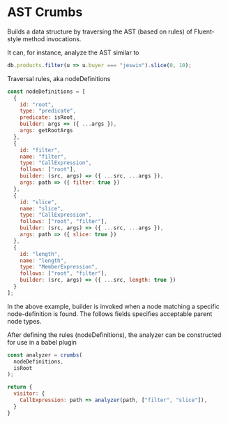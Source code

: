 AST Crumbs
==========

Builds a data structure by traversing the AST (based on rules) of Fluent-style method invocations.

It can, for instance, analyze the AST similar to

```javascript
db.products.filter(u => u.buyer === "jeswin").slice(0, 10);
```

Traversal rules, aka nodeDefinitions

```javascript
const nodeDefinitions = [
  {
    id: "root",
    type: "predicate",
    predicate: isRoot,
    builder: args => ({ ...args }),
    args: getRootArgs
  },
  {
    id: "filter",
    name: "filter",
    type: "CallExpression",
    follows: ["root"],
    builder: (src, args) => ({ ...src, ...args }),
    args: path => ({ filter: true })
  },
  {
    id: "slice",
    name: "slice",
    type: "CallExpression",
    follows: ["root", "filter"],
    builder: (src, args) => ({ ...src, ...args }),
    args: path => ({ slice: true })
  },
  {
    id: "length",
    name: "length",
    type: "MemberExpression",
    follows: ["root", "filter"],
    builder: (src, args) => ({ ...src, length: true })
  }
];
```

In the above example, builder is invoked when a node matching a specific node-definition is found.
The follows fields specifies acceptable parent node types.

After defining the rules (nodeDefinitions), the analyzer can be constructed for use in a babel plugin

```javascript
const analyzer = crumbs(
  nodeDefinitions,
  isRoot
);

return {
  visitor: {
    CallExpression: path => analyzer(path, ["filter", "slice"]),
  }
}
```
